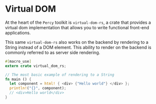 # Virtual DOM

At the heart of the `Percy` toolkit is `virtual-dom-rs`, a crate that provides a virtual dom
implementation that allows you to write functional front-end applications.

This same `virtual-dom-rs` also works on the backend by rendering to a String instead of a DOM element.
This ability to render on the backend is commonly referred to as server side rendering.

```rust
#[macro_use]
extern crate virtual_dom_rs;

// The most basic example of rendering to a String
fn main () {
  let component = html! { <div> {"Hello world"} </div> };
  println!("{}", component);
  // <div>Hello world</div>
}
```
